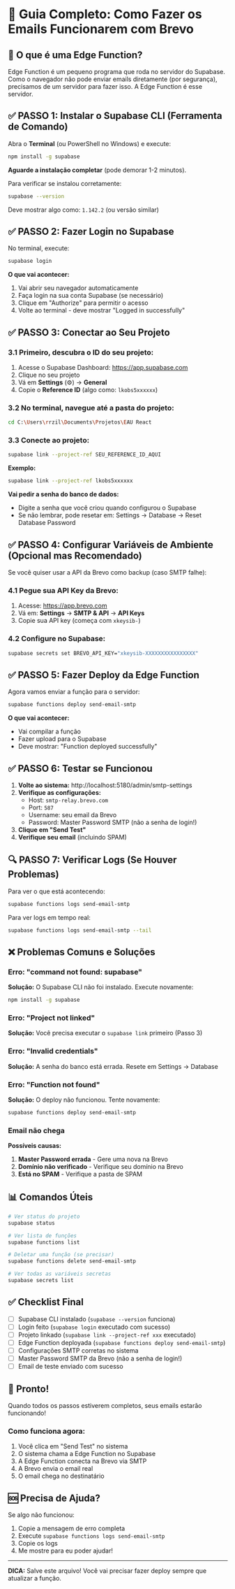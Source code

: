 # 🚀 Guia Completo: Como Fazer os Emails Funcionarem com Brevo

## 📝 O que é uma Edge Function?

Edge Function é um pequeno programa que roda no servidor do Supabase. Como o navegador não pode enviar emails diretamente (por segurança), precisamos de um servidor para fazer isso. A Edge Function é esse servidor.

## ✅ PASSO 1: Instalar o Supabase CLI (Ferramenta de Comando)

Abra o **Terminal** (ou PowerShell no Windows) e execute:

```bash
npm install -g supabase
```

**Aguarde a instalação completar** (pode demorar 1-2 minutos).

Para verificar se instalou corretamente:
```bash
supabase --version
```

Deve mostrar algo como: `1.142.2` (ou versão similar)

## ✅ PASSO 2: Fazer Login no Supabase

No terminal, execute:

```bash
supabase login
```

**O que vai acontecer:**
1. Vai abrir seu navegador automaticamente
2. Faça login na sua conta Supabase (se necessário)
3. Clique em "Authorize" para permitir o acesso
4. Volte ao terminal - deve mostrar "Logged in successfully"

## ✅ PASSO 3: Conectar ao Seu Projeto

### 3.1 Primeiro, descubra o ID do seu projeto:

1. Acesse o Supabase Dashboard: https://app.supabase.com
2. Clique no seu projeto
3. Vá em **Settings** (⚙️) → **General**
4. Copie o **Reference ID** (algo como: `lkobs5xxxxxx`)

### 3.2 No terminal, navegue até a pasta do projeto:

```bash
cd C:\Users\rrzil\Documents\Projetos\EAU React
```

### 3.3 Conecte ao projeto:

```bash
supabase link --project-ref SEU_REFERENCE_ID_AQUI
```

**Exemplo:**
```bash
supabase link --project-ref lkobs5xxxxxx
```

**Vai pedir a senha do banco de dados:**
- Digite a senha que você criou quando configurou o Supabase
- Se não lembrar, pode resetar em: Settings → Database → Reset Database Password

## ✅ PASSO 4: Configurar Variáveis de Ambiente (Opcional mas Recomendado)

Se você quiser usar a API da Brevo como backup (caso SMTP falhe):

### 4.1 Pegue sua API Key da Brevo:

1. Acesse: https://app.brevo.com
2. Vá em: **Settings** → **SMTP & API** → **API Keys**
3. Copie sua API key (começa com `xkeysib-`)

### 4.2 Configure no Supabase:

```bash
supabase secrets set BREVO_API_KEY="xkeysib-XXXXXXXXXXXXXXXX"
```

## ✅ PASSO 5: Fazer Deploy da Edge Function

Agora vamos enviar a função para o servidor:

```bash
supabase functions deploy send-email-smtp
```

**O que vai acontecer:**
- Vai compilar a função
- Fazer upload para o Supabase
- Deve mostrar: "Function deployed successfully"

## ✅ PASSO 6: Testar se Funcionou

1. **Volte ao sistema:** http://localhost:5180/admin/smtp-settings
2. **Verifique as configurações:**
   - Host: `smtp-relay.brevo.com`
   - Port: `587`
   - Username: seu email da Brevo
   - Password: Master Password SMTP (não a senha de login!)
3. **Clique em "Send Test"**
4. **Verifique seu email** (incluindo SPAM)

## 🔍 PASSO 7: Verificar Logs (Se Houver Problemas)

Para ver o que está acontecendo:

```bash
supabase functions logs send-email-smtp
```

Para ver logs em tempo real:
```bash
supabase functions logs send-email-smtp --tail
```

## ❌ Problemas Comuns e Soluções

### Erro: "command not found: supabase"
**Solução:** O Supabase CLI não foi instalado. Execute novamente:
```bash
npm install -g supabase
```

### Erro: "Project not linked"
**Solução:** Você precisa executar o `supabase link` primeiro (Passo 3)

### Erro: "Invalid credentials"
**Solução:** A senha do banco está errada. Resete em Settings → Database

### Erro: "Function not found"
**Solução:** O deploy não funcionou. Tente novamente:
```bash
supabase functions deploy send-email-smtp
```

### Email não chega
**Possíveis causas:**
1. **Master Password errada** - Gere uma nova na Brevo
2. **Domínio não verificado** - Verifique seu domínio na Brevo
3. **Está no SPAM** - Verifique a pasta de SPAM

## 📊 Comandos Úteis

```bash
# Ver status do projeto
supabase status

# Ver lista de funções
supabase functions list

# Deletar uma função (se precisar)
supabase functions delete send-email-smtp

# Ver todas as variáveis secretas
supabase secrets list
```

## ✅ Checklist Final

- [ ] Supabase CLI instalado (`supabase --version` funciona)
- [ ] Login feito (`supabase login` executado com sucesso)
- [ ] Projeto linkado (`supabase link --project-ref xxx` executado)
- [ ] Edge Function deployada (`supabase functions deploy send-email-smtp`)
- [ ] Configurações SMTP corretas no sistema
- [ ] Master Password SMTP da Brevo (não a senha de login!)
- [ ] Email de teste enviado com sucesso

## 🎉 Pronto!

Quando todos os passos estiverem completos, seus emails estarão funcionando!

### Como funciona agora:
1. Você clica em "Send Test" no sistema
2. O sistema chama a Edge Function no Supabase
3. A Edge Function conecta na Brevo via SMTP
4. A Brevo envia o email real
5. O email chega no destinatário

## 🆘 Precisa de Ajuda?

Se algo não funcionou:
1. Copie a mensagem de erro completa
2. Execute `supabase functions logs send-email-smtp`
3. Copie os logs
4. Me mostre para eu poder ajudar!

---

**DICA:** Salve este arquivo! Você vai precisar fazer deploy sempre que atualizar a função.